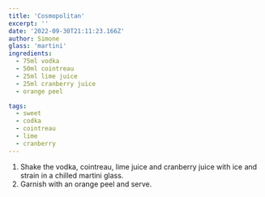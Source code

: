 ```yaml
---
title: 'Cosmopolitan'
excerpt: ''
date: '2022-09-30T21:11:23.166Z'
author: Simone
glass: 'martini'
ingredients:
  - 75ml vodka
  - 50ml cointreau
  - 25ml lime juice
  - 25ml cranberry juice
  - orange peel

tags:
  - sweet
  - codka
  - cointreau
  - lime
  - cranberry
---
```


1. Shake the vodka, cointreau, lime juice and cranberry juice with ice and strain in a chilled martini glass.
1. Garnish with an orange peel and serve.
